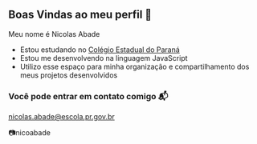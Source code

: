 ## Boas Vindas ao meu perfil 🛂

Meu nome é Nicolas Abade

- Estou estudando no [Colégio Estadual do Paraná](https://www.cep.pr.gov.br/)
- Estou me desenvolvendo na linguagem JavaScript
- Utilizo esse espaço para minha organização e compartilhamento dos meus projetos desenvolvidos

### Você pode entrar em contato comigo 📬

nicolas.abade@escola.pr.gov.br

📷nicoabade
